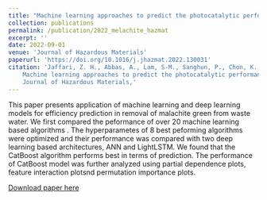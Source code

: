 ```yaml
---
title: "Machine learning approaches to predict the photocatalytic performance of bismuch ferrite-based materials in the removal of malachite green"
collection: publications
permalink: /publication/2022_melachite_hazmat
excerpt: ''
date: 2022-09-01
venue: 'Journal of Hazardous Materials'
paperurl: 'https://doi.org/10.1016/j.jhazmat.2022.130031'
citation: 'Jaffari, Z. H., Abbas, A., Lam, S-M., Sanghun, P., Chon, K., Kim, E-S., & Cho, K. H. (2022). 
    Machine learning approaches to predict the photocatalytic performance of bismuch ferrite-based materials in the removal of malachite green. 
    Journal of Hazardous Materials,'
---
```

This paper presents application of machine learning and deep learning models for efficiency prediction
in removal of malachite green from waste water. We first compared the peformance of over 20 machine 
learning based algorithms . The hyperparametes of 8 best peforming algorithms were optimized and their
performance was compared with two deep learning based architectures, ANN and LightLSTM. We found
that the CatBoost algorithm performs best in terms of prediction. The performance of CatBoost model
was further analyzed using partial dependence plots, feature interaction plotsnd permutation importance
plots.


[Download paper here](https://doi.org/10.1016/j.jhazmat.2022.130031)
